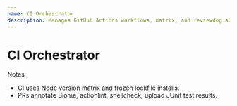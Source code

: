 ```yaml
---
name: CI Orchestrator
description: Manages GitHub Actions workflows, matrix, and reviewdog annotations. permissions:
---
```


# CI Orchestrator

Notes

- CI uses Node version matrix and frozen lockfile installs.
- PRs annotate Biome, actionlint, shellcheck; upload JUnit test results.
